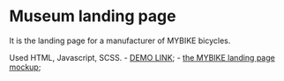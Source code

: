 # Museum landing page
It is the landing page for a manufacturer of MYBIKE bicycles.

Used HTML, Javascript, SCSS.
    - [DEMO LINK](https://ulianachorna.github.io/landing_museum/);
    - [the MYBIKE landing page mockup](https://www.figma.com/file/Ic3SlZjkATYaS7uTifZAIk/BIKE?node-id=0%3A1);
